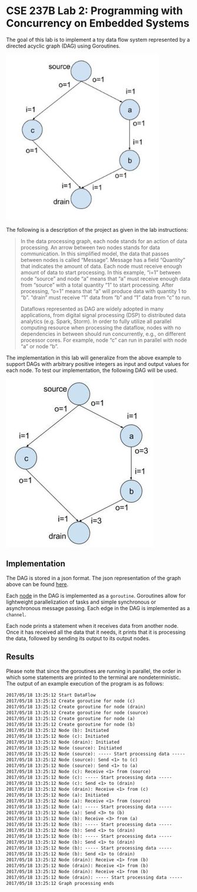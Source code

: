# CSE 237B Lab 2: Programming with Concurrency on Embedded Systems

The goal of this lab is to implement a toy data flow system represented by a directed acyclic graph (DAG) using Goroutines.

![Directed Acyclic Graph](./img/DAG1.png)

The following is a description of the project as given in the lab instructions:

> In the data processing graph, each node stands for an action of data processing. An arrow between two nodes stands for data communication. In this simplified model, the data that passes between nodes is called “Message”. Message has a field “Quantity” that indicates the amount of data. Each node must receive enough amount of data to start processing. In this example, “i=1” between node “source” and node “a” means that “a” must receive enough data from “source” with a total quantity “1” to start processing. After processing, “o=1” means that “a” will produce data with quantity 1 to “b”. “drain” must receive “1” data from “b” and “1” data from “c” to run. 
>
> Dataflows represented as DAG are widely adopted in many applications, from digital signal processing (DSP) to distributed data analytics (e.g. Spark, Storm). In order to fully utilize all parallel computing resource when processing the dataflow, nodes with no dependencies in between should run concurrently, e.g., on different processor cores. For example, node “c” can run in parallel with node “a” or node “b”.

The implementation in this lab will generalize from the above example to support DAGs with arbitrary positive integers as input and output values for each node. To test our implementation, the following DAG will be used. 

![Directed Acyclic Graph](./img/DAG.png)

## Implementation

The DAG is stored in a json format. The json representation of the graph above can be found [here](./main/config.json).

Each [node](./graph/node.go) in the DAG is implemented as a `goroutine`. Goroutines allow for lightweight parallelization of tasks and simple synchronous or asynchronous message passing. Each edge in the DAG is implemented as a `channel`. 

Each node prints a statement when it receives data from another node. Once it has received all the data that it needs, it prints that it is processing the data, followed by sending its output to its output nodes. 

## Results

Please note that since the goroutines are running in parallel, the order in which some statements are printed to the terminal are nondeterministic. The output of an example execution of the program is as follows:

```
2017/05/18 13:25:12 Start DataFlow
2017/05/18 13:25:12 Create goroutine for node (c)
2017/05/18 13:25:12 Create goroutine for node (drain)
2017/05/18 13:25:12 Create goroutine for node (source)
2017/05/18 13:25:12 Create goroutine for node (a)
2017/05/18 13:25:12 Create goroutine for node (b)
2017/05/18 13:25:12 Node (b): Initiated
2017/05/18 13:25:12 Node (c): Initiated
2017/05/18 13:25:12 Node (drain): Initiated
2017/05/18 13:25:12 Node (source): Initiated
2017/05/18 13:25:12 Node (source): ----- Start processing data -----
2017/05/18 13:25:12 Node (source): Send <1> to (c)
2017/05/18 13:25:12 Node (source): Send <1> to (a)
2017/05/18 13:25:12 Node (c): Receive <1> from (source)
2017/05/18 13:25:12 Node (c): ----- Start processing data -----
2017/05/18 13:25:12 Node (c): Send <1> to (drain)
2017/05/18 13:25:12 Node (drain): Receive <1> from (c)
2017/05/18 13:25:12 Node (a): Initiated
2017/05/18 13:25:12 Node (a): Receive <1> from (source)
2017/05/18 13:25:12 Node (a): ----- Start processing data -----
2017/05/18 13:25:12 Node (a): Send <3> to (b)
2017/05/18 13:25:12 Node (b): Receive <3> from (a)
2017/05/18 13:25:12 Node (b): ----- Start processing data -----
2017/05/18 13:25:12 Node (b): Send <1> to (drain)
2017/05/18 13:25:12 Node (b): ----- Start processing data -----
2017/05/18 13:25:12 Node (b): Send <1> to (drain)
2017/05/18 13:25:12 Node (b): ----- Start processing data -----
2017/05/18 13:25:12 Node (b): Send <1> to (drain)
2017/05/18 13:25:12 Node (drain): Receive <1> from (b)
2017/05/18 13:25:12 Node (drain): Receive <1> from (b)
2017/05/18 13:25:12 Node (drain): Receive <1> from (b)
2017/05/18 13:25:12 Node (drain): ----- Start processing data -----
2017/05/18 13:25:12 Graph processing ends
```



